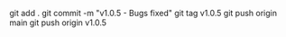 git add .
git commit -m "v1.0.5 - Bugs fixed"
git tag v1.0.5
git push origin main
git push origin v1.0.5